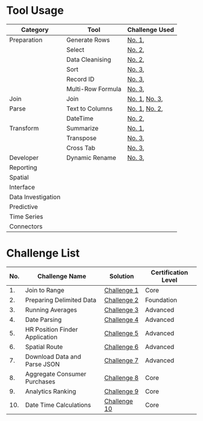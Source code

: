 # Tool Usage
|Category|Tool|Challenge Used
|---|---|---|
|Preparation|Generate Rows|[No. 1](Challenge_1/README.md), |
||Select|[No. 2](Challenge_2/README.md), |
||Data Cleanising|[No. 2](Challenge_2/README.md), |
||Sort|[No. 3](Challenge_3/README.md), |
||Record ID|[No. 3](Challenge_3/README.md), |
||Multi-Row Formula|[No. 3](Challenge_3/README.md), |
|Join|Join|[No. 1](Challenge_1/README.md), [No. 3](Challenge_3/README.md), |
|Parse|Text to Columns|[No. 1](Challenge_1/README.md), [No. 2](Challenge_2/README.md), |
||DateTime|[No. 2](Challenge_2/README.md), |
|Transform|Summarize|[No. 1](Challenge_1/README.md),|
||Transpose|[No. 3](Challenge_3/README.md), |
||Cross Tab|[No. 3](Challenge_3/README.md), |
|Developer|Dynamic Rename|[No. 3](Challenge_3/README.md), |
|Reporting|
|Spatial|
|Interface|
|Data Investigation|
|Predictive|
|Time Series|
|Connectors|

# Challenge List

|No.|Challenge Name|Solution|Certification Level|
|---|---|---|---|
|1.|Join to Range|[Challenge 1](Challenge_1/README.md)|Core|
|2.|Preparing Delimited Data|[Challenge 2](Challenge_2/README.md)|Foundation|
|3.|Running Averages|[Challenge 3](Challenge_3/README.md)|Advanced|
|4.|Date Parsing|[Challenge 4](Challenge_4/README.md)|Advanced|
|5.|HR Position Finder Application|[Challenge 5](Challenge_5/README.md)|Advanced|
|6.|Spatial Route|[Challenge 6](Challenge_6/README.md)|Advanced|
|7.|Download Data and Parse JSON|[Challenge 7](Challenge_7/README.md)|Advanced|
|8.|Aggregate Consumer Purchases|[Challenge 8](Challenge_8/README.md)|Core|
|9.|Analytics Ranking|[Challenge 9](Challenge_9/README.md)|Core|
|10.|Date Time Calculations|[Challenge 10](Challenge_10/README.md)|Core|

